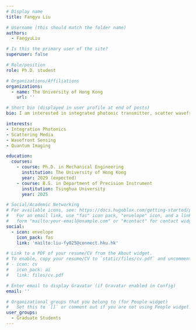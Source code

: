 ```yaml
---
# Display name
title: Fangyu Liu

# Username (this should match the folder name)
authors:
  - FangyuLiu

# Is this the primary user of the site?
superuser: false

# Role/position
role: Ph.D. student

# Organizations/Affiliations
organizations:
  - name: The University of Hong Kong
    url: ''

# Short bio (displayed in user profile at end of posts)
bio: I am interested in integrated photonic transmitter, scatter wavefront sensing and quantum enhanced imaging.

interests:
- Integration Photonics
- Scattering Media
- Wavefront Sensing
- Quantum Imaging

education:
  courses:
    - course: Ph.D. in Mechanical Engineering
      institution: The University of Hong Kong
      year: 2029 (expected)
    - course: B.S. in Department of Precision Instrument
      institution: Tsinghua University
      year: 2025

# Social/Academic Networking
# For available icons, see: https://docs.hugoblox.com/getting-started/page-builder/#icons
#   For an email link, use "fas" icon pack, "envelope" icon, and a link in the
#   form "mailto:your-email@example.com" or "#contact" for contact widget.
social:
  - icon: envelope
    icon_pack: fas
    link: 'mailto:liu-fy025@connect.hku.hk'

# Link to a PDF of your resume/CV from the About widget.
# To enable, copy your resume/CV to `static/files/cv.pdf` and uncomment the lines below.
# - icon: cv
#   icon_pack: ai
#   link: files/cv.pdf

# Enter email to display Gravatar (if Gravatar enabled in Config)
email: ''

# Organizational groups that you belong to (for People widget)
#   Set this to `[]` or comment out if you are not using People widget.
user_groups:
  - Graduate Students
---
```

